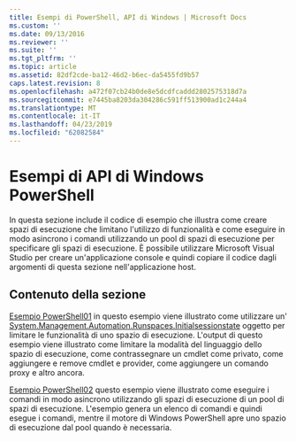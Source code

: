 ```yaml
---
title: Esempi di PowerShell, API di Windows | Microsoft Docs
ms.custom: ''
ms.date: 09/13/2016
ms.reviewer: ''
ms.suite: ''
ms.tgt_pltfrm: ''
ms.topic: article
ms.assetid: 82df2cde-ba12-46d2-b6ec-da5455fd9b57
caps.latest.revision: 8
ms.openlocfilehash: a472f07cb24b0de8e5dcdfcaddd2802575318d7a
ms.sourcegitcommit: e7445ba8203da304286c591ff513900ad1c244a4
ms.translationtype: MT
ms.contentlocale: it-IT
ms.lasthandoff: 04/23/2019
ms.locfileid: "62082584"
---
```

# <a name="windows-powershell-api-samples"></a>Esempi di API di Windows PowerShell

In questa sezione include il codice di esempio che illustra come creare spazi di esecuzione che limitano l'utilizzo di funzionalità e come eseguire in modo asincrono i comandi utilizzando un pool di spazi di esecuzione per specificare gli spazi di esecuzione. È possibile utilizzare Microsoft Visual Studio per creare un'applicazione console e quindi copiare il codice dagli argomenti di questa sezione nell'applicazione host.

## <a name="in-this-section"></a>Contenuto della sezione

[Esempio PowerShell01](./windows-powershell01-sample.md) in questo esempio viene illustrato come utilizzare un' [System.Management.Automation.Runspaces.Initialsessionstate](/dotnet/api/System.Management.Automation.Runspaces.InitialSessionState) oggetto per limitare le funzionalità di uno spazio di esecuzione. L'output di questo esempio viene illustrato come limitare la modalità del linguaggio dello spazio di esecuzione, come contrassegnare un cmdlet come privato, come aggiungere e remove cmdlet e provider, come aggiungere un comando proxy e altro ancora.

[Esempio PowerShell02](./windows-powershell02-sample.md) questo esempio viene illustrato come eseguire i comandi in modo asincrono utilizzando gli spazi di esecuzione di un pool di spazi di esecuzione. L'esempio genera un elenco di comandi e quindi esegue i comandi, mentre il motore di Windows PowerShell apre uno spazio di esecuzione dal pool quando è necessaria.